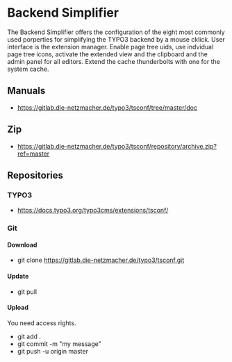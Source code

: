 # Backend Simplifier
The Backend Simplifier offers the configuration of the eight most commonly used porperties for simplifying the TYPO3 backend by a mouse cklick. User interface is the extension manager.
Enable page tree uids, use indvidual page tree icons, activate the extended view and the clipboard and the admin panel for all editors.
Extend the cache thunderbolts with one for the system cache.

## Manuals
+ https://gitlab.die-netzmacher.de/typo3/tsconf/tree/master/doc

## Zip

+ https://gitlab.die-netzmacher.de/typo3/tsconf/repository/archive.zip?ref=master

## Repositories
### TYPO3
+ https://docs.typo3.org/typo3cms/extensions/tsconf/

### Git
#### Download
+ git clone https://gitlab.die-netzmacher.de/typo3/tsconf.git

#### Update
+ git pull

#### Upload
You need access rights.
+ git add .
+ git commit -m "my message"
+ git push -u origin master